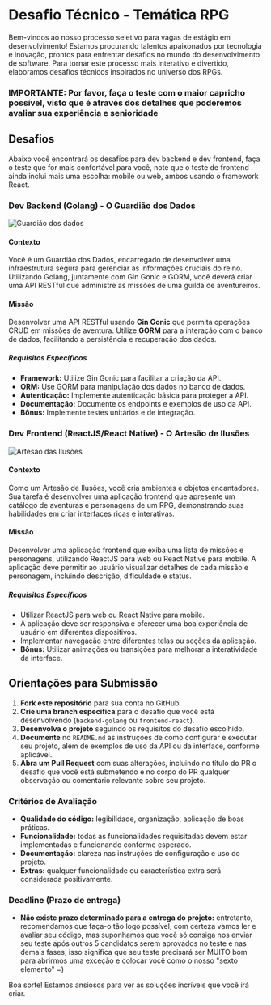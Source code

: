 # Desafio Técnico - Temática RPG

Bem-vindos ao nosso processo seletivo para vagas de estágio em desenvolvimento! Estamos procurando talentos apaixonados por tecnologia e inovação, prontos para enfrentar desafios no mundo do desenvolvimento de software. Para tornar este processo mais interativo e divertido, elaboramos desafios técnicos inspirados no universo dos RPGs.

### IMPORTANTE: Por favor, faça o teste com o maior capricho possível, visto que é através dos detalhes que poderemos avaliar sua experiência e senioridade

## Desafios

Abaixo você encontrará os desafios para dev backend e dev frontend, faça o teste que for mais confortável para você, note que o teste de frontend ainda inclui mais uma escolha: mobile ou web, ambos usando o framework React.

### Dev Backend (Golang) - O Guardião dos Dados
![Guardião dos dados](https://digitalsys-cdn.nyc3.cdn.digitaloceanspaces.com/desafio-estagio/guardiao-dados-2.png)

#### Contexto
Você é um Guardião dos Dados, encarregado de desenvolver uma infraestrutura segura para gerenciar as informações cruciais do reino. Utilizando Golang, juntamente com Gin Gonic e GORM, você deverá criar uma API RESTful que administre as missões de uma guilda de aventureiros.

#### Missão
Desenvolver uma API RESTful usando **Gin Gonic** que permita operações CRUD em missões de aventura. Utilize **GORM** para a interação com o banco de dados, facilitando a persistência e recuperação dos dados.

##### Requisitos Específicos
- **Framework:** Utilize Gin Gonic para facilitar a criação da API.
- **ORM:** Use GORM para manipulação dos dados no banco de dados.
- **Autenticação:** Implemente autenticação básica para proteger a API.
- **Documentação:** Documente os endpoints e exemplos de uso da API.
- **Bônus:** Implemente testes unitários e de integração.

### Dev Frontend (ReactJS/React Native) - O Artesão de Ilusões
![Artesão das Ilusões](https://digitalsys-cdn.nyc3.cdn.digitaloceanspaces.com/desafio-estagio/artesao-ilusoes-2.png)
#### Contexto
Como um Artesão de Ilusões, você cria ambientes e objetos encantadores. Sua tarefa é desenvolver uma aplicação frontend que apresente um catálogo de aventuras e personagens de um RPG, demonstrando suas habilidades em criar interfaces ricas e interativas.

#### Missão
Desenvolver uma aplicação frontend que exiba uma lista de missões e personagens, utilizando ReactJS para web ou React Native para mobile. A aplicação deve permitir ao usuário visualizar detalhes de cada missão e personagem, incluindo descrição, dificuldade e status.

##### Requisitos Específicos
- Utilizar ReactJS para web ou React Native para mobile.
- A aplicação deve ser responsiva e oferecer uma boa experiência de usuário em diferentes dispositivos.
- Implementar navegação entre diferentes telas ou seções da aplicação.
- **Bônus:** Utilizar animações ou transições para melhorar a interatividade da interface.

## Orientações para Submissão

1. **Fork este repositório** para sua conta no GitHub.
2. **Crie uma branch específica** para o desafio que você está desenvolvendo (`backend-golang` ou `frontend-react`).
3. **Desenvolva o projeto** seguindo os requisitos do desafio escolhido.
4. **Documente** no `README.md` as instruções de como configurar e executar seu projeto, além de exemplos de uso da API ou da interface, conforme aplicável.
5. **Abra um Pull Request** com suas alterações, incluindo no título do PR o desafio que você está submetendo e no corpo do PR qualquer observação ou comentário relevante sobre seu projeto.

### Critérios de Avaliação

- **Qualidade do código:** legibilidade, organização, aplicação de boas práticas.
- **Funcionalidade:** todas as funcionalidades requisitadas devem estar implementadas e funcionando conforme esperado.
- **Documentação:** clareza nas instruções de configuração e uso do projeto.
- **Extras:** qualquer funcionalidade ou característica extra será considerada positivamente.

### Deadline (Prazo de entrega)
- **Não existe prazo determinado para a entrega do projeto:** entretanto, recomendamos que faça-o tão logo possível,  com certeza vamos ler e avaliar seu código, mas suponhamos que você só consiga nos enviar seu teste após outros 5 candidatos serem aprovados no teste e nas demais fases, isso significa que seu teste precisará ser MUITO bom para abrirmos uma exceção e colocar você como o nosso "sexto elemento" =) 

Boa sorte! Estamos ansiosos para ver as soluções incríveis que você irá criar.

